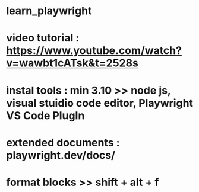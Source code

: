 # learn_playwright
# video tutorial : https://www.youtube.com/watch?v=wawbt1cATsk&t=2528s
# instal tools : min 3.10 >> node js, visual stuidio code editor, Playwright VS Code PlugIn 
# extended documents : playwright.dev/docs/


# format blocks >> shift + alt + f

